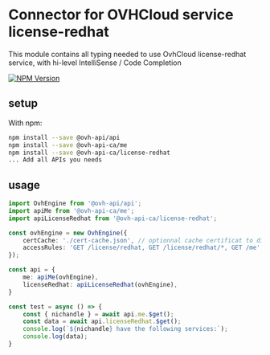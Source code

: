 # Connector for OVHCloud service license-redhat

This module contains all typing needed to use OvhCloud license-redhat service, with hi-level IntelliSense / Code Completion

[![NPM Version](https://img.shields.io/npm/v/@ovh-api-ca/license-redhat.svg?style=flat)](https://www.npmjs.org/package/@ovh-api-ca/license-redhat)

## setup

With npm:
````bash
npm install --save @ovh-api/api
npm install --save @ovh-api-ca/me
npm install --save @ovh-api-ca/license-redhat
... Add all APIs you needs
````

## usage

````typescript
import OvhEngine from '@ovh-api/api';
import apiMe from '@ovh-api-ca/me';
import apiLicenseRedhat from '@ovh-api-ca/license-redhat';

const ovhEngine = new OvhEngine({ 
    certCache: './cert-cache.json', // optionnal cache certificat to disk
    accessRules: 'GET /license/redhat, GET /license/redhat/*, GET /me', // optionnal limit the requested privileges.
});

const api = {
    me: apiMe(ovhEngine),
    licenseRedhat: apiLicenseRedhat(ovhEngine),
}

const test = async () => {
    const { nichandle } = await api.me.$get();
    const data = await api.licenseRedhat.$get();
    console.log(`${nichandle} have the following services:`);
    console.log(data);
}

````